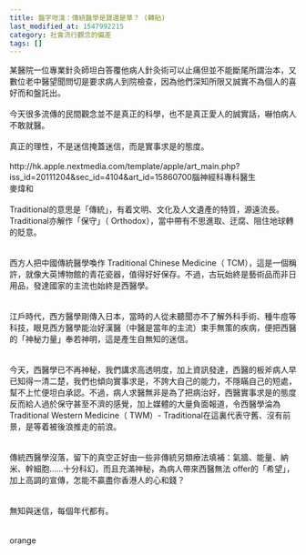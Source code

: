 ```yaml
---
title: 醫字咁淺：傳統醫學是寶還是草？ (轉貼)
last_modified_at: 1547992215
category: 社會流行觀念的偏差
tags: []
---
```


<p>某醫院一位專業針灸師坦白答覆他病人針灸術可以止痛但並不能斷尾所謂治本，又數位老中醫望聞問切是要求病人到院檢查，因為他們深知所限又誠實不為個人的喜好而和盤託出。<br/><br/>今天很多流傳的民間觀念並不是真正的科學，也不是真正愛人的誠實話，嚇怕病人不敢就醫。<br/><br/>真正的理性，不是迷信掩蓋迷信，而是實事求是的態度。<br/><br/>http://hk.apple.nextmedia.com/template/apple/art_main.php?iss_id=20111204&amp;sec_id=4104&amp;art_id=15860700<!--more-->腦神經科專科醫生<br/>麥煒和<br/><br/>Traditional的意思是「傳統」，有着文明、文化及人文遺產的特質，源遠流長。 Traditional亦解作「保守」（ Orthodox），當中帶有不思進取、迂腐、阻住地球轉的貶意。<br/><br/><br/>西方人把中國傳統醫學喚作 Traditional Chinese Medicine（ TCM），這是一個稱許，就像大英博物館的青花瓷器，值得好好保存。不過，古玩始終是藝術品而非日用品，發達國家的主流也始終是西醫學。<br/><br/><br/>江戶時代，西方醫學剛傳入日本，當時的人從未聽聞亦不了解外科手術、種牛痘等科技，眼見西方醫學能治好漢醫（中醫是當年的主流）束手無策的疾病，便把西醫的「神秘力量」奉若神明，這是產生自無知的迷信。<br/><br/><br/>今天，西醫學已不再神秘，我們講求高透明度，加上資訊發達，西醫的板斧病人早已知得一清二楚，我們也傾向實事求是，不誇大自己的能力，不隱瞞自己的短處，幫不上忙便坦白承認。不過，病人求醫無非是為了把病治好，西醫實事求是的態度反而給人過於保守甚至不濟的感覺，加上媒體的大量負面報道，令西醫學淪為 Traditional Western Medicine（ TWM）- Traditional在這裏代表守舊、沒有前景，是等着被後浪推走的前浪。<br/><br/><br/>傳統西醫學沒落，留下的真空正好由一些非傳統另類療法填補：氣牆、能量、納米、幹細胞……十分科幻，而且充滿神秘，為病人帶來西醫無法 offer的「希望」，加上高調的宣傳，怎能不贏盡你香港人的心和錢？<br/><br/><br/>無知與迷信，每個年代都有。<br/><br/><br/>orange</p>